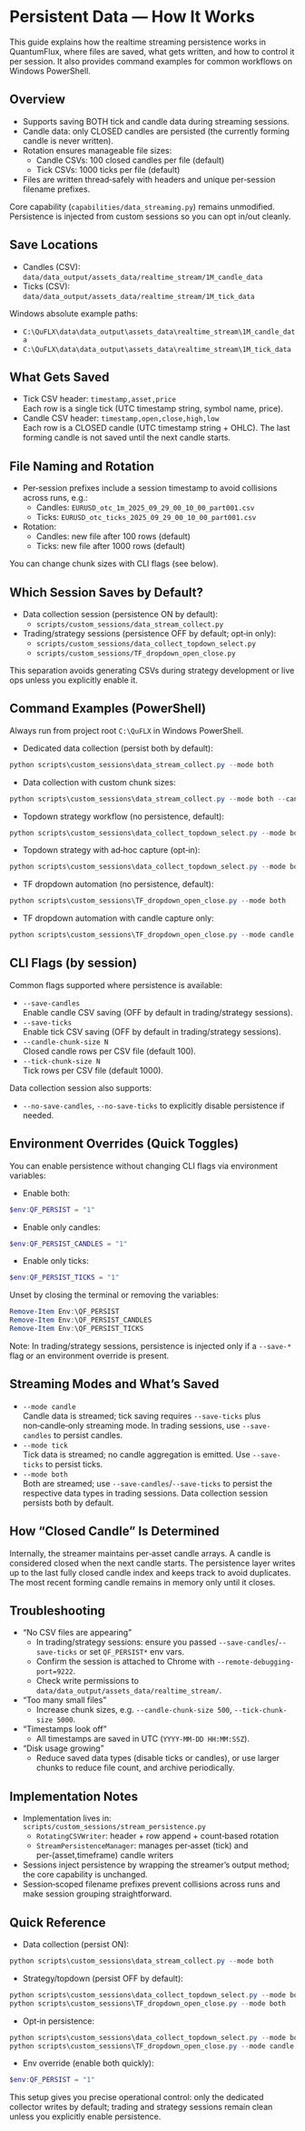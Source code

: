 # Persistent Data — How It Works

This guide explains how the realtime streaming persistence works in QuantumFlux, where files are saved, what gets written, and how to control it per session. It also provides command examples for common workflows on Windows PowerShell.

## Overview

- Supports saving BOTH tick and candle data during streaming sessions.
- Candle data: only CLOSED candles are persisted (the currently forming candle is never written).
- Rotation ensures manageable file sizes:
  - Candle CSVs: 100 closed candles per file (default)
  - Tick CSVs: 1000 ticks per file (default)
- Files are written thread‑safely with headers and unique per‑session filename prefixes.

Core capability (`capabilities/data_streaming.py`) remains unmodified. Persistence is injected from custom sessions so you can opt in/out cleanly.

## Save Locations

- Candles (CSV):  
  `data/data_output/assets_data/realtime_stream/1M_candle_data`
- Ticks (CSV):  
  `data/data_output/assets_data/realtime_stream/1M_tick_data`

Windows absolute example paths:
- `C:\QuFLX\data\data_output\assets_data\realtime_stream\1M_candle_data`
- `C:\QuFLX\data\data_output\assets_data\realtime_stream\1M_tick_data`

## What Gets Saved

- Tick CSV header: `timestamp,asset,price`  
  Each row is a single tick (UTC timestamp string, symbol name, price).
- Candle CSV header: `timestamp,open,close,high,low`  
  Each row is a CLOSED candle (UTC timestamp string + OHLC). The last forming candle is not saved until the next candle starts.

## File Naming and Rotation

- Per‑session prefixes include a session timestamp to avoid collisions across runs, e.g.:
  - Candles: `EURUSD_otc_1m_2025_09_29_00_10_00_part001.csv`
  - Ticks: `EURUSD_otc_ticks_2025_09_29_00_10_00_part001.csv`
- Rotation:
  - Candles: new file after 100 rows (default)
  - Ticks: new file after 1000 rows (default)

You can change chunk sizes with CLI flags (see below).

## Which Session Saves by Default?

- Data collection session (persistence ON by default):
  - `scripts/custom_sessions/data_stream_collect.py`
- Trading/strategy sessions (persistence OFF by default; opt‑in only):
  - `scripts/custom_sessions/data_collect_topdown_select.py`
  - `scripts/custom_sessions/TF_dropdown_open_close.py`

This separation avoids generating CSVs during strategy development or live ops unless you explicitly enable it.

## Command Examples (PowerShell)

Always run from project root `C:\QuFLX` in Windows PowerShell.

- Dedicated data collection (persist both by default):
```powershell
python scripts\custom_sessions\data_stream_collect.py --mode both
```

- Data collection with custom chunk sizes:
```powershell
python scripts\custom_sessions\data_stream_collect.py --mode both --candle-chunk-size 200 --tick-chunk-size 500
```

- Topdown strategy workflow (no persistence, default):
```powershell
python scripts\custom_sessions\data_collect_topdown_select.py --mode both
```

- Topdown strategy with ad‑hoc capture (opt‑in):
```powershell
python scripts\custom_sessions\data_collect_topdown_select.py --mode both --save-candles --save-ticks
```

- TF dropdown automation (no persistence, default):
```powershell
python scripts\custom_sessions\TF_dropdown_open_close.py --mode both
```

- TF dropdown automation with candle capture only:
```powershell
python scripts\custom_sessions\TF_dropdown_open_close.py --mode candle --save-candles
```

## CLI Flags (by session)

Common flags supported where persistence is available:

- `--save-candles`  
  Enable candle CSV saving (OFF by default in trading/strategy sessions).
- `--save-ticks`  
  Enable tick CSV saving (OFF by default in trading/strategy sessions).
- `--candle-chunk-size N`  
  Closed candle rows per CSV file (default 100).
- `--tick-chunk-size N`  
  Tick rows per CSV file (default 1000).

Data collection session also supports:
- `--no-save-candles`, `--no-save-ticks` to explicitly disable persistence if needed.

## Environment Overrides (Quick Toggles)

You can enable persistence without changing CLI flags via environment variables:

- Enable both:
```powershell
$env:QF_PERSIST = "1"
```

- Enable only candles:
```powershell
$env:QF_PERSIST_CANDLES = "1"
```

- Enable only ticks:
```powershell
$env:QF_PERSIST_TICKS = "1"
```

Unset by closing the terminal or removing the variables:
```powershell
Remove-Item Env:\QF_PERSIST
Remove-Item Env:\QF_PERSIST_CANDLES
Remove-Item Env:\QF_PERSIST_TICKS
```

Note: In trading/strategy sessions, persistence is injected only if a `--save-*` flag or an environment override is present.

## Streaming Modes and What’s Saved

- `--mode candle`  
  Candle data is streamed; tick saving requires `--save-ticks` plus non‑candle‑only streaming mode. In trading sessions, use `--save-candles` to persist candles.
- `--mode tick`  
  Tick data is streamed; no candle aggregation is emitted. Use `--save-ticks` to persist ticks.
- `--mode both`  
  Both are streamed; use `--save-candles`/`--save-ticks` to persist the respective data types in trading sessions. Data collection session persists both by default.

## How “Closed Candle” Is Determined

Internally, the streamer maintains per‑asset candle arrays. A candle is considered closed when the next candle starts. The persistence layer writes up to the last fully closed candle index and keeps track to avoid duplicates. The most recent forming candle remains in memory only until it closes.

## Troubleshooting

- “No CSV files are appearing”
  - In trading/strategy sessions: ensure you passed `--save-candles`/`--save-ticks` or set `QF_PERSIST*` env vars.
  - Confirm the session is attached to Chrome with `--remote-debugging-port=9222`.
  - Check write permissions to `data/data_output/assets_data/realtime_stream/`.
- “Too many small files”
  - Increase chunk sizes, e.g. `--candle-chunk-size 500`, `--tick-chunk-size 5000`.
- “Timestamps look off”
  - All timestamps are saved in UTC (`YYYY-MM-DD HH:MM:SSZ`).
- “Disk usage growing”
  - Reduce saved data types (disable ticks or candles), or use larger chunks to reduce file count, and archive periodically.

## Implementation Notes

- Implementation lives in:  
  `scripts/custom_sessions/stream_persistence.py`  
  - `RotatingCSVWriter`: header + row append + count‑based rotation  
  - `StreamPersistenceManager`: manages per‑asset (tick) and per‑(asset,timeframe) candle writers
- Sessions inject persistence by wrapping the streamer’s output method; the core capability is unchanged.
- Session‑scoped filename prefixes prevent collisions across runs and make session grouping straightforward.

## Quick Reference

- Data collection (persist ON):
```powershell
python scripts\custom_sessions\data_stream_collect.py --mode both
```

- Strategy/topdown (persist OFF by default):
```powershell
python scripts\custom_sessions\data_collect_topdown_select.py --mode both
python scripts\custom_sessions\TF_dropdown_open_close.py --mode both
```

- Opt‑in persistence:
```powershell
python scripts\custom_sessions\data_collect_topdown_select.py --mode both --save-candles --save-ticks
python scripts\custom_sessions\TF_dropdown_open_close.py --mode candle --save-candles
```

- Env override (enable both quickly):
```powershell
$env:QF_PERSIST = "1"
```

This setup gives you precise operational control: only the dedicated collector writes by default; trading and strategy sessions remain clean unless you explicitly enable persistence.
